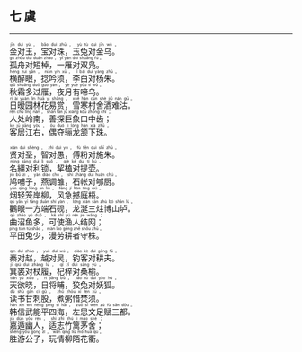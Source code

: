 ## 七 虞
---
<div>

<p>
<ruby><rb> 金对玉，宝对珠，玉兔对金乌。 </rb> <rt>jīn  duì  yù ， bǎo  duì  zhū ， yù  tù  duì  jīn  wū 。</rt></ruby><BR>
<ruby><rb> 孤舟对短棹，一雁对双凫。 </rb> <rt>gū  zhōu  duì  duǎn  zhào ， yī  yàn  duì  shuāng  fú 。</rt></ruby><BR>
<ruby><rb> 横醉眼，捻吟须，李白对杨朱。 </rb> <rt>héng  zuì  yǎn ， niǎn  yín  xū ， lǐ  bái  duì  yáng  zhū 。</rt></ruby><BR>
<ruby><rb> 秋霜多过雁，夜月有啼乌。 </rb> <rt>qiū  shuāng  duō  guò  yàn ， yè  yuè  yǒu  tí  wū 。</rt></ruby><BR>
<ruby><rb> 日暧园林花易赏，雪寒村舍酒难沽。 </rb> <rt>rì  ài  yuán  lín  huā  yì  shǎng ， xuě  hán  cūn  shè  jiǔ  nán  gū 。</rt></ruby><BR>
<ruby><rb> 人处岭南，善探巨象口中齿； </rb> <rt>rén  chù  lǐng  nán ， shàn  tàn  jù  xiàng  kǒu  zhōng  chǐ ；</rt></ruby><BR>
<ruby><rb> 客居江右，偶夺骊龙颔下珠。 </rb> <rt>kè  jū  jiāng  yòu ， ǒu  duó  lí  lóng  hàn  xià  zhū 。</rt></ruby><BR></p>

<p>
<ruby><rb> 贤对圣，智对愚，傅粉对施朱。 </rb> <rt>xián  duì  shèng ， zhì  duì  yú ， fù  fěn  duì  shī  zhū 。</rt></ruby><BR>
<ruby><rb> 名繮对利锁，挈榼对提壶。 </rb> <rt>míng  jiāng  duì  lì  suǒ ， qiè  kē  duì  tí  hú 。</rt></ruby><BR>
<ruby><rb> 鸠哺子，燕调雏，石帐对郇厨。 </rb> <rt>jiū  bǔ  zi ， yàn  diào  chú ， shí  zhàng  duì  huán  chú 。</rt></ruby><BR>
<ruby><rb> 烟轻笼岸柳，风急撼庭梧。 </rb> <rt>yān  qīng  lóng  àn  liǔ ， fēng  jí  hàn  tíng  wú 。</rt></ruby><BR>
<ruby><rb> 鸜眼一方端石砚，龙涎三炷博山垆。 </rb> <rt>qú  yǎn  yī  fāng  duān  shí  yàn ， lóng  xián  sān  zhù  bó  shān  lú 。</rt></ruby><BR>
<ruby><rb> 曲沼鱼多，可使渔人结网； </rb> <rt>qū  zhǎo  yú  duō ， kě  shǐ  yú  rén  jié  wǎng ；</rt></ruby><BR>
<ruby><rb> 平田兔少，漫劳耕者守株。 </rb> <rt>píng  tián  tù  shǎo ， màn  láo  gēng  zhě  shǒu  zhū 。</rt></ruby><BR></p>

<p>
<ruby><rb> 秦对赵，越对吴，钓客对耕夫。 </rb> <rt>qín  duì  zhào ， yuè  duì  wú ， diào  kè  duì  gēng  fū 。</rt></ruby><BR>
<ruby><rb> 箕裘对杖履，杞梓对桑榆。 </rb> <rt>jī  qiú  duì  zhàng  lǚ ， qǐ  zǐ  duì  sāng  yú 。</rt></ruby><BR>
<ruby><rb> 天欲晓，日将晡，狡兔对妖狐。 </rb> <rt>tiān  yù  xiǎo ， rì  jiāng  bū ， jiǎo  tù  duì  yāo  hú 。</rt></ruby><BR>
<ruby><rb> 读书甘刺股，煮粥惜焚须。 </rb> <rt>dú  shū  gān  cì  gǔ ， zhǔ  zhōu  xī  fén  xū 。</rt></ruby><BR>
<ruby><rb> 韩信武能平四海，左思文足赋三都。 </rb> <rt>hán  xìn  wǔ  néng  píng  sì  hǎi ， zuǒ  sī  wén  zú  fù  sān  dōu 。</rt></ruby><BR>
<ruby><rb> 嘉遁幽人，适志竹篱茅舍； </rb> <rt>jiā  dùn  yōu  rén ， shì  zhì  zhú  lí  máo  shè ；</rt></ruby><BR>
<ruby><rb> 胜游公子，玩情柳陌花衢。 </rb> <rt>shèng  yóu  gōng  zǐ ， wán  qíng  liǔ  mò  huā  qú 。</rt></ruby><BR></p>

</div>
